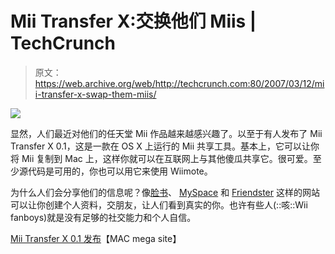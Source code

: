 # Mii Transfer X:交换他们 Miis | TechCrunch

> 原文：<https://web.archive.org/web/http://techcrunch.com:80/2007/03/12/mii-transfer-x-swap-them-miis/>

![](img/d0243ebe45205b096c2d20d2b3753387.png)

显然，人们最近对他们的任天堂 Mii 作品越来越感兴趣了。以至于有人发布了 Mii Transfer X 0.1，这是一款在 OS X 上运行的 Mii 共享工具。基本上，它可以让你将 Mii 复制到 Mac 上，这样你就可以在互联网上与其他傻瓜共享它。很可爱。至少源代码是可用的，你也可以用它来使用 Wiimote。

为什么人们会分享他们的信息呢？像[脸书](https://web.archive.org/web/20150922034326/http://www.facebook.com/)、 [MySpace](https://web.archive.org/web/20150922034326/http://www.myspace.com/) 和 [Friendster](https://web.archive.org/web/20150922034326/http://www.friendster.com/) 这样的网站可以让你创建个人资料，交朋友，让人们看到真实的你。也许有些人(::咳::Wii fanboys)就是没有足够的社交能力和个人自信。

[Mii Transfer X 0.1 发布](https://web.archive.org/web/20150922034326/http://www.macmegasite.com/node/3492)【MAC mega site】
